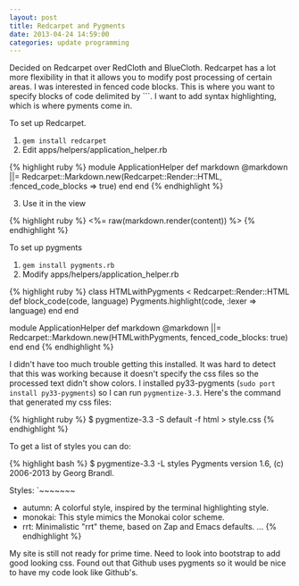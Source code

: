 ```yaml
---
layout: post
title: Redcarpet and Pygments
date: 2013-04-24 14:59:00
categories: update programming
---
```

Decided on Redcarpet over RedCloth and BlueCloth.  Redcarpet has a lot more
flexibility in that it allows you to modify post processing of certain areas.
I was interested in fenced code blocks.  This is where you want to specify
blocks of code delimited by ```.  I want to add syntax highlighting, which is
where pyments come in.

To set up Redcarpet.

1. `gem install redcarpet`
2. Edit apps/helpers/application_helper.rb

{% highlight ruby %}
module ApplicationHelper
  def markdown
    @markdown ||= Redcarpet::Markdown.new(Redcarpet::Render::HTML, :fenced_code_blocks => true)
  end
end
{% endhighlight %}

3. Use it in the view

{% highlight ruby %}
<%= raw(markdown.render(content)) %>
{% endhighlight %}

To set up pygments

1. `gem install pygments.rb`
2. Modify apps/helpers/application_helper.rb

{% highlight ruby %}
class HTMLwithPygments < Redcarpet::Render::HTML
  def block_code(code, language)
    Pygments.highlight(code, :lexer => language)
  end
end

module ApplicationHelper
  def markdown
    @markdown ||= Redcarpet::Markdown.new(HTMLwithPygments, fenced_code_blocks: true)
  end
end
{% endhighlight %}

I didn't have too much trouble getting this installed.  It was hard to detect
that this was working because it doesn't specify the css files so the processed
text didn't show colors.  I installed py33-pygments (`sudo port install
py33-pygments`) so I can run `pygmentize-3.3`.  Here's the command that
generated my css files:

{% highlight ruby %}
$ pygmentize-3.3 -S default -f html > style.css
{% endhighlight %}

To get a list of styles you can do:

{% highlight bash %}
$ pygmentize-3.3 -L styles
Pygments version 1.6, (c) 2006-2013 by Georg Brandl.

Styles:
`~~~~~~~
* autumn:
    A colorful style, inspired by the terminal highlighting style.
* monokai:
    This style mimics the Monokai color scheme.
* rrt:
    Minimalistic "rrt" theme, based on Zap and Emacs defaults.
...
{% endhighlight %}

My site is still not ready for prime time.  Need to look into bootstrap to add
good looking css.  Found out that Github uses pygments so it would be nice to
have my code look like Github's.
